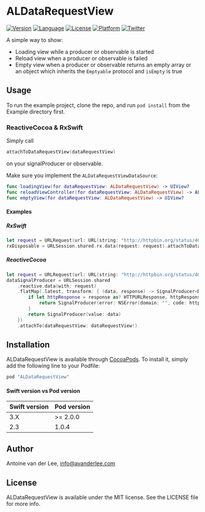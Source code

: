 # ALDataRequestView

[![Version](https://img.shields.io/cocoapods/v/ALDataRequestView.svg?style=flat)](http://cocoapods.org/pods/ALDataRequestView)
[![Language](https://img.shields.io/badge/language-swift3.0-f48041.svg?style=flat)](https://developer.apple.com/swift)
[![License](https://img.shields.io/cocoapods/l/ALDataRequestView.svg?style=flat)](http://cocoapods.org/pods/ALDataRequestView)
[![Platform](https://img.shields.io/cocoapods/p/ALDataRequestView.svg?style=flat)](http://cocoapods.org/pods/ALDataRequestView)
[![Twitter](https://img.shields.io/badge/twitter-@twannl-blue.svg?style=flat)](http://twitter.com/twannl)

A simple way to show:

* Loading view while a producer or observable is started
* Reload view when a producer or observable is failed
* Empty view when a producer or observable returns an empty array or an object which inherits the `Emptyable` protocol and `isEmpty` is true

## Usage

To run the example project, clone the repo, and run `pod install` from the Example directory first.

### ReactiveCocoa & RxSwift
Simply call 

```swift
attachToDataRequestView(dataRequestView)
```
on your signalProducer or observable. 

Make sure you implement the `ALDataRequestViewDataSource`:

```swift
func loadingView(for dataRequestView: ALDataRequestView) -> UIView?
func reloadViewController(for dataRequestView: ALDataRequestView) -> ALDataReloadType?
func emptyView(for dataRequestView: ALDataRequestView) -> UIView?
```

#### Examples
##### RxSwift

```swift
let request = URLRequest(url: URL(string: "http://httpbin.org/status/400")!)
rxDisposable = URLSession.shared.rx.data(request: request).attachToDataRequestView(dataRequestView: dataRequestView!).subscribe()
```
##### ReactiveCocoa

```swift
let request = URLRequest(url: URL(string: "http://httpbin.org/status/400")!)
dataSignalProducer = URLSession.shared
    .reactive.data(with: request)
    .flatMap(.latest, transform: { (data, response) -> SignalProducer<Data, NSError> in
        if let httpResponse = response as? HTTPURLResponse, httpResponse.statusCode > 299 {
            return SignalProducer(error: NSError(domain: "", code: httpResponse.statusCode, userInfo: nil))
        }
        return SignalProducer(value: data)
    })
    .attachTo(dataRequestView: dataRequestView!)

```


## Installation

ALDataRequestView is available through [CocoaPods](http://cocoapods.org). To install
it, simply add the following line to your Podfile:

```ruby
pod "ALDataRequestView"
```

#### Swift version vs Pod version
| Swift version | Pod version    |
| ------------- | --------------- |
| 3.X           | >= 2.0.0			|
| 2.3           | 1.0.4			   |

## Author

Antoine van der Lee, info@avanderlee.com

## License

ALDataRequestView is available under the MIT license. See the LICENSE file for more info.
